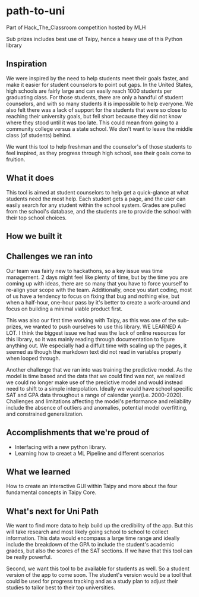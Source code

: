 # path-to-uni
Part of Hack_The_Classroom competition hosted by MLH

Sub prizes includes best use of Taipy, hence a heavy use of this Python library

## Inspiration
We were inspired by the need to help students meet their goals faster, and make it easier for student counselors to point out gaps. In the United States, high schools are fairly large and can easily reach 1000 students per graduating class. For those students, there are only a handful of student counselors, and with so many students it is impossible to help everyone. We also felt there was a lack of support for the students that were so close to reaching their university goals, but fell short because they did not know where they stood until it was too late. This could mean from going to a community college versus a state school. We don't want to leave the middle class (of students) behind.

We want this tool to help freshman and the counselor's of those students to feel inspired, as they progress through high school, see their goals come to fruition.
## What it does
This tool is aimed at student counselors to help get a quick-glance at what students need the most help. Each student gets a page, and the user can easily search for any student within the school system. Grades are pulled from the school's database, and the students are to provide the school with their top school choices. 
## How we built it

## Challenges we ran into
Our team was fairly new to hackathons, so a key issue was time management. 2 days might feel like plenty of time, but by the time you are coming up with ideas, there are so many that you have to force yourself to re-align your scope with the team. Additionally, once you start coding, most of us have a tendency to focus on fixing that bug and nothing else, but when a half-hour, one-hour pass by it's better to create a work-around and focus on building a minimal viable product first.

This was also our first time working with Taipy, as this was one of the sub-prizes, we wanted to push ourselves to use this library. WE LEARNED A LOT. I think the biggest issue we had was the lack of online resources for this library, so it was mainly reading through documentation to figure anything out. We especially had a diffult time with scaling up the pages, it seemed as though the markdown text did not read in variables properly when looped through.

Another challenge that we ran into was training the predictive model. As the model is time based and the data that we could find was not, we realized we could no longer make use of the predictive model and would instead need to shift to a simple interpolation. Ideally we would have school specific SAT and GPA data throughout a range of calendar year(i.e. 2000-2020). Challenges and limitations affecting the model's performance and reliability include the absence of outliers and anomalies, potential model overfitting, and constrained generalization. 
 
## Accomplishments that we're proud of
- Interfacing with a new python library. 
- Learning how to creaet a ML Pipeline and different scenarios

## What we learned
How to create an interactive GUI within Taipy and more about the four fundamental concepts in Taipy Core.

## What's next for Uni Path
We want to find more data to help build up the credibility of the app. But this will take research and most likely going school to school to collect information. This data would encompass a large time range and ideally include the breakdown of the GPA to include the student's academic grades, but also the scores of the SAT sections. If we have that this tool can be really powerful. 

Second, we want this tool to be available for students as well. So a student version of the app to come soon. The student's version would be a tool that could be used for progress tracking and as a study plan to adjust their studies to tailor best to their top universities. 

